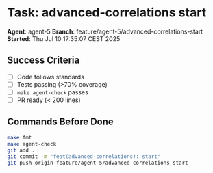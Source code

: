# Task: advanced-correlations start

**Agent**: agent-5
**Branch**: feature/agent-5/advanced-correlations-start
**Started**: Thu Jul 10 17:35:07 CEST 2025

## Success Criteria
- [ ] Code follows standards
- [ ] Tests passing (>70% coverage)
- [ ] `make agent-check` passes
- [ ] PR ready (< 200 lines)

## Commands Before Done
```bash
make fmt
make agent-check
git add .
git commit -m "feat(advanced-correlations): start"
git push origin feature/agent-5/advanced-correlations-start
```

